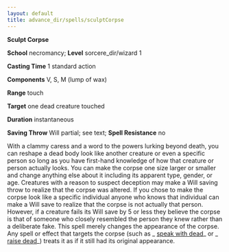 ```yaml
---
layout: default
title: advance_dir/spells/sculptCorpse
---
```

 **Sculpt Corpse**

**School** necromancy; **Level** sorcere_dir/wizard 1

**Casting Time** 1 standard action

**Components** V, S, M (lump of wax)

**Range** touch

**Target** one dead creature touched

**Duration** instantaneous

**Saving Throw** Will partial; see text; **Spell Resistance** no

With a clammy caress and a word to the powers lurking beyond death, you can reshape a dead body look like another creature or even a specific person so long as you have first-hand knowledge of how that creature or person actually looks. You can make the corpse one size larger or smaller and change anything else about it including its apparent type, gender, or age. Creatures with a reason to suspect deception may make a Will saving throw to realize that the corpse was altered. If you chose to make the corpse look like a specific individual anyone who knows that individual can make a Will save to realize that the corpse is not actually that person. However, if a creature fails its Will save by 5 or less they believe the corpse is that of someone who closely resembled the person they knew rather than a deliberate fake. This spell merely changes the appearance of the corpse. Any spell or effect that targets the corpse (such as _ [speak with dead](../../spell_dir/speakWithDead#_speak-with-dead)_ or _ [raise dead](../../spell_dir/raiseDead#_raise-dead)_) treats it as if it still had its original appearance.

